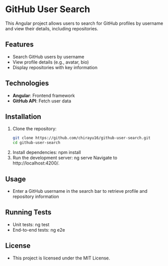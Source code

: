 # GitHub User Search

This Angular project allows users to search for GitHub profiles by username and view their details, including repositories.

## Features
- Search GitHub users by username
- View profile details (e.g., avatar, bio)
- Display repositories with key information

## Technologies
- **Angular**: Frontend framework
- **GitHub API**: Fetch user data

## Installation

1. Clone the repository:
   ```bash
   git clone https://github.com/chirayu16/github-user-search.git
   cd github-user-search
2. Install dependencies:
    npm install
3. Run the development server:
    ng serve
    Navigate to http://localhost:4200/.

## Usage
- Enter a GitHub username in the search bar to retrieve profile and   
  repository information

## Running Tests
- Unit tests: ng test
- End-to-end tests: ng e2e

## License
- This project is licensed under the MIT License.
